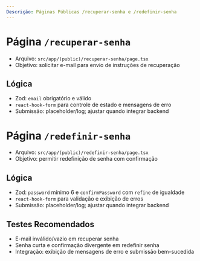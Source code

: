```yaml
---
Descrição: Páginas Públicas /recuperar-senha e /redefinir-senha
---
```


# Página `/recuperar-senha`

- Arquivo: `src/app/(public)/recuperar-senha/page.tsx`
- Objetivo: solicitar e-mail para envio de instruções de recuperação

## Lógica

- Zod: `email` obrigatório e válido
- `react-hook-form` para controle de estado e mensagens de erro
- Submissão: placeholder/log; ajustar quando integrar backend

# Página `/redefinir-senha`

- Arquivo: `src/app/(public)/redefinir-senha/page.tsx`
- Objetivo: permitir redefinição de senha com confirmação

## Lógica

- Zod: `password` mínimo 6 e `confirmPassword` com `refine` de igualdade
- `react-hook-form` para validação e exibição de erros
- Submissão: placeholder/log; ajustar quando integrar backend

## Testes Recomendados

- E-mail inválido/vazio em recuperar senha
- Senha curta e confirmação divergente em redefinir senha
- Integração: exibição de mensagens de erro e submissão bem-sucedida
